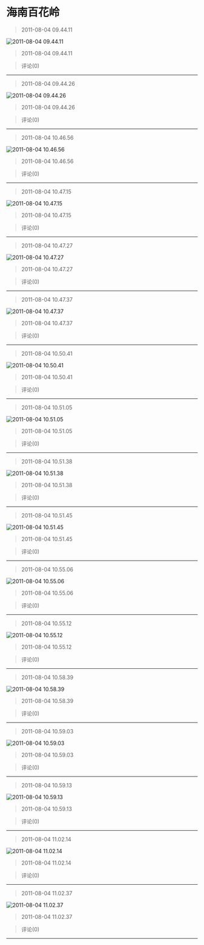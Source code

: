 # 海南百花岭
> 2011-08-04 09.44.11


![2011-08-04 09.44.11](https://pan.4a1801.life/d/Onedrive-4A1801/%E4%B8%AA%E4%BA%BA%E5%BB%BA%E7%AB%99/assets/Qzone/Albums/最爱/海南百花岭/01_2011-08-04_09.44.11_3689B6D3.jpeg)


> 2011-08-04 09.44.11


> 评论(0)


---
> 2011-08-04 09.44.26


![2011-08-04 09.44.26](https://pan.4a1801.life/d/Onedrive-4A1801/%E4%B8%AA%E4%BA%BA%E5%BB%BA%E7%AB%99/assets/Qzone/Albums/最爱/海南百花岭/02_2011-08-04_09.44.26_F7304499.jpeg)


> 2011-08-04 09.44.26


> 评论(0)


---
> 2011-08-04 10.46.56


![2011-08-04 10.46.56](https://pan.4a1801.life/d/Onedrive-4A1801/%E4%B8%AA%E4%BA%BA%E5%BB%BA%E7%AB%99/assets/Qzone/Albums/最爱/海南百花岭/03_2011-08-04_10.46.56_770A694D.jpeg)


> 2011-08-04 10.46.56


> 评论(0)


---
> 2011-08-04 10.47.15


![2011-08-04 10.47.15](https://pan.4a1801.life/d/Onedrive-4A1801/%E4%B8%AA%E4%BA%BA%E5%BB%BA%E7%AB%99/assets/Qzone/Albums/最爱/海南百花岭/04_2011-08-04_10.47.15_DBFB7E16.jpeg)


> 2011-08-04 10.47.15


> 评论(0)


---
> 2011-08-04 10.47.27


![2011-08-04 10.47.27](https://pan.4a1801.life/d/Onedrive-4A1801/%E4%B8%AA%E4%BA%BA%E5%BB%BA%E7%AB%99/assets/Qzone/Albums/最爱/海南百花岭/05_2011-08-04_10.47.27_109FDCA1.jpeg)


> 2011-08-04 10.47.27


> 评论(0)


---
> 2011-08-04 10.47.37


![2011-08-04 10.47.37](https://pan.4a1801.life/d/Onedrive-4A1801/%E4%B8%AA%E4%BA%BA%E5%BB%BA%E7%AB%99/assets/Qzone/Albums/最爱/海南百花岭/06_2011-08-04_10.47.37_FDE34043.jpeg)


> 2011-08-04 10.47.37


> 评论(0)


---
> 2011-08-04 10.50.41


![2011-08-04 10.50.41](https://pan.4a1801.life/d/Onedrive-4A1801/%E4%B8%AA%E4%BA%BA%E5%BB%BA%E7%AB%99/assets/Qzone/Albums/最爱/海南百花岭/07_2011-08-04_10.50.41_2B6F6645.jpeg)


> 2011-08-04 10.50.41


> 评论(0)


---
> 2011-08-04 10.51.05


![2011-08-04 10.51.05](https://pan.4a1801.life/d/Onedrive-4A1801/%E4%B8%AA%E4%BA%BA%E5%BB%BA%E7%AB%99/assets/Qzone/Albums/最爱/海南百花岭/08_2011-08-04_10.51.05_B4338973.jpeg)


> 2011-08-04 10.51.05


> 评论(0)


---
> 2011-08-04 10.51.38


![2011-08-04 10.51.38](https://pan.4a1801.life/d/Onedrive-4A1801/%E4%B8%AA%E4%BA%BA%E5%BB%BA%E7%AB%99/assets/Qzone/Albums/最爱/海南百花岭/09_2011-08-04_10.51.38_561EF9C4.jpeg)


> 2011-08-04 10.51.38


> 评论(0)


---
> 2011-08-04 10.51.45


![2011-08-04 10.51.45](https://pan.4a1801.life/d/Onedrive-4A1801/%E4%B8%AA%E4%BA%BA%E5%BB%BA%E7%AB%99/assets/Qzone/Albums/最爱/海南百花岭/10_2011-08-04_10.51.45_6B002E8E.jpeg)


> 2011-08-04 10.51.45


> 评论(0)


---
> 2011-08-04 10.55.06


![2011-08-04 10.55.06](https://pan.4a1801.life/d/Onedrive-4A1801/%E4%B8%AA%E4%BA%BA%E5%BB%BA%E7%AB%99/assets/Qzone/Albums/最爱/海南百花岭/11_2011-08-04_10.55.06_59CF547C.jpeg)


> 2011-08-04 10.55.06


> 评论(0)


---
> 2011-08-04 10.55.12


![2011-08-04 10.55.12](https://pan.4a1801.life/d/Onedrive-4A1801/%E4%B8%AA%E4%BA%BA%E5%BB%BA%E7%AB%99/assets/Qzone/Albums/最爱/海南百花岭/12_2011-08-04_10.55.12_68C3DE90.jpeg)


> 2011-08-04 10.55.12


> 评论(0)


---
> 2011-08-04 10.58.39


![2011-08-04 10.58.39](https://pan.4a1801.life/d/Onedrive-4A1801/%E4%B8%AA%E4%BA%BA%E5%BB%BA%E7%AB%99/assets/Qzone/Albums/最爱/海南百花岭/13_2011-08-04_10.58.39_66958FE0.jpeg)


> 2011-08-04 10.58.39


> 评论(0)


---
> 2011-08-04 10.59.03


![2011-08-04 10.59.03](https://pan.4a1801.life/d/Onedrive-4A1801/%E4%B8%AA%E4%BA%BA%E5%BB%BA%E7%AB%99/assets/Qzone/Albums/最爱/海南百花岭/14_2011-08-04_10.59.03_0571C698.jpeg)


> 2011-08-04 10.59.03


> 评论(0)


---
> 2011-08-04 10.59.13


![2011-08-04 10.59.13](https://pan.4a1801.life/d/Onedrive-4A1801/%E4%B8%AA%E4%BA%BA%E5%BB%BA%E7%AB%99/assets/Qzone/Albums/最爱/海南百花岭/15_2011-08-04_10.59.13_170729F8.jpeg)


> 2011-08-04 10.59.13


> 评论(0)


---
> 2011-08-04 11.02.14


![2011-08-04 11.02.14](https://pan.4a1801.life/d/Onedrive-4A1801/%E4%B8%AA%E4%BA%BA%E5%BB%BA%E7%AB%99/assets/Qzone/Albums/最爱/海南百花岭/16_2011-08-04_11.02.14_6CF015E1.jpeg)


> 2011-08-04 11.02.14


> 评论(0)


---
> 2011-08-04 11.02.37


![2011-08-04 11.02.37](https://pan.4a1801.life/d/Onedrive-4A1801/%E4%B8%AA%E4%BA%BA%E5%BB%BA%E7%AB%99/assets/Qzone/Albums/最爱/海南百花岭/17_2011-08-04_11.02.37_C8FE53F5.jpeg)


> 2011-08-04 11.02.37


> 评论(0)


---